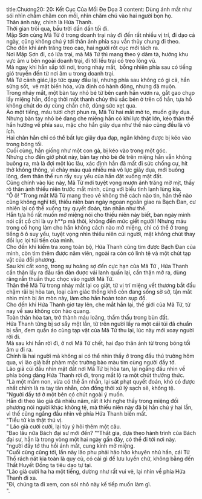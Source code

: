 title:Chương20: 20: Kết Cục Của Mối Đe Dọa 3
content:
Dùng ánh mắt như sói nhìn chằm chằm con mồi, nhìn chăm chú vào hai người bọn họ.<br>Thân ảnh này, chính là Hứa Thanh.<br>Thời gian trôi qua, bầu trời dần dần tối đi.<br>Mập Sơn cùng Mã Tứ ở trong doanh trại này đi đến rất nhiều vị trí, đi dạo cả ngày, cũng không chú ý tới thân ảnh phía sau vẫn thủy chung đi theo.<br>Cho đến khi ánh trăng treo cao, hai người rốt cục mới tách ra.<br>Nơi Mập Sơn đi, có lửa trại, mà Mã Tứ thì mang theo ý dâm tà, hướng khu vực âm u bên ngoài doanh trại, đi tới lều trại có treo lông vũ.<br>Mà ngay khi hắn sắp tới nơi, trong nháy mắt,  bỗng nhiên phía sau có tiếng gió truyền đến từ nơi âm u trong doanh trại.<br>Mã Tứ cảnh giác,lập tức quay đầu lại, nhưng phía sau không có gì cả, hắn sửng sốt,  vẻ mặt biến hóa, vừa định có hành động, nhưng đã muộn.<br>Trong nháy mắt, một bàn tay nhỏ bé từ bên cạnh hắn vươn ra, gắt gao chụp lấy miệng hắn, đồng thời một thanh chủy thủ sắc bén ở trên cổ hắn, tựa hồ không chút do dự cùng chần chờ, dùng sức xẹt qua.<br>Ào một tiếng, máu tươi chợt phun ra, Mã Tứ hai mắt mở to, muốn giãy dụa.<br>Nhưng bàn tay nhỏ bé đang che miệng hắn có khí lực thật lớn, kéo thân thể hắn hướng về phía sau, mặc cho hắn giãy dụa như thế nào cũng đều là vô ích.<br>Hai chân hắn chỉ có thể bất lực giãy dụa đạp, ngăn không được bị kéo vào trong bóng tối.<br>Cuối cùng, hắn giống như một con gà, bị kéo vào trong một góc.<br>Nhưng cho đến giờ phút này, bàn tay nhỏ bé đè trên miệng hắn vẫn không buông ra, mà là đợi một lúc lâu, xác định hắn đã mất đi sức chống cự, hít thở không thông, vì chảy máu quá nhiều mà vô lực giãy dụa, mới buông lỏng, đem thân thể run rẩy suy yếu của hắn đặt xuống mặt đất.<br>Cũng chính vào lúc này, Mã Tứ mới tuyệt vọng mượn ánh trăng mờ mịt, thấy rõ thân ảnh thiếu niên trước mắt mình, cùng với biểu tình lạnh lùng kia.<br>"Ô ô! "Trong mắt Mã Tứ mang theo vẻ không thể cách nào tin, hắn thế nào cũng không nghĩ tới, thiếu niên ban ngày ngoan ngoãn giao ra Bạch Đan, cư nhiên lại có thể xuống tay quyết đoán, tàn nhẫn như thế.<br>Hắn tựa hồ rất muốn mở miệng nói cho thiếu niên này biết, ban ngày mình nói cắt cổ chỉ là uy h**p mà thôi, không đến mức giết người! Nhưng máu trong cổ họng làm cho hắn không cách nào mở miệng, chỉ có thể ở trong tiếng ô ô suy yếu, tuyệt vọng nhìn thiếu niên cúi người, mặt không chút thay đổi lục lọi túi tiền của mình.<br>Cho đến khi kiểm tra xong toàn bộ, Hứa Thanh cũng tìm được Bạch Đan của mình, còn tìm thêm được năm viên, ngoài ra còn có linh tệ và một chút tạp vật của đối phương.<br>Sau khi cất xong, trong sự hoảng sợ đến cực hạn của Mã Tứ , Hứa Thanh cẩn thận lấy ra đầu rắn đàn được vải lanh quấn lại, cẩn thận mở ra, dùng răng rắn thuần thục chọc vào người Mã Tứ.<br>Thân thể Mã Tứ trong nháy mắt lại co giật, từ vị trí miệng vết thương bắt đầu chậm rãi bị hòa tan, loại cảm giác thống khổ còn đang sống sờ sờ, tận mắt nhìn mình bị ăn mòn này, làm cho hắn hoàn toàn sụp đổ.<br>Cho đến khi Hứa Thanh giơ tay lên, che mắt hắn lại, thế giới của Mã Tứ, từ nay về sau không còn hào quang.<br>Toàn thân hòa tan, trở thành máu loãng, thẩm thấu trong bùn đất.<br>Hứa Thanh từng bị sơ sẩy một lần, từ trên người lấy ra một cái túi đã chuẩn bị sẵn, đem quần áo cùng tạp vật của Mã Tứ thu lại, lúc này mới xoay người rời đi.<br>Mà sau khi hắn rời đi, ở nơi Mã Tứ chết, hai đạo thân ảnh từ trong bóng tối âm u đi ra.<br>Chính là hai người mà không ai có thể nhìn thấy ở trong đấu thú trường hôm qua, vị lão giả bất phàm mặc trường bào màu tím cùng người đầy tớ.<br>Lão giả cúi đầu nhìn mặt đất nơi Mã Tứ bị hòa tan, lại ngẩng đầu nhìn về phía bóng dáng Hứa Thanh rời đi, trong mắt lộ ra một chút thưởng thức.<br>"Là một mầm non, vừa có thể ẩn nhẫn, lại sát phạt quyết đoán, khó có được nhất chính là ra tay tàn nhẫn, còn đồng thời xử lý sạch sẽ, không tệ.<br>"Người đầy tớ ở một bên có chút ngoài ý muốn.<br>Hắn đi theo lão giả đã nhiều năm, rất ít khi nghe thấy trong miệng đối phương nói người khác không tệ, mà thiếu niên này đã bị hắn chú ý hai lần, vì thế cũng ngẩng đầu nhìn về phía Hứa Thanh biến mất.<br>"Tiểu tử kia thật thú vị.<br>” Lão giả cười cười, lại tùy ý hỏi thêm một câu.<br>"Bao lâu nữa Bách đại sư mới đến? "“Thất gia, dựa theo hành trình của Bách đại sư, hẳn là trong vòng một hai ngày gần đây, có thể đi tới nơi này.<br>"người đầy tớ thu hồi ánh mắt, cung kính mở miệng.<br>"Cuối cùng cũng tới, lần này lão phu phải hảo hảo khuyên nhủ hắn, cái Tử Thổ rách nát kia toàn là quy củ, có cái gì để lưu luyến chứ, không bằng đến Thất Huyết Đồng ta tiêu dao tự tại.<br>"Lão giả cười ha ha một tiếng, dường như rất vui vẻ, lại nhìn về phía Hứa Thanh đi xa.<br>"Đi, chúng ta đi xem, con sói nhỏ này kế tiếp muốn làm gì.<br>".<br>